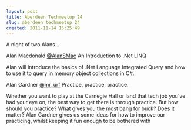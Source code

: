 ```yaml
---
layout: post
title: Aberdeen Techmeetup 24
slug: aberdeen_techmeetup_24
created: 2011-11-14 15:25:49
---
```


A night of two Alans...

Alan Macdonald <a href="http://twitter.com/#!/AlanSMac">@AlanSMac</a>
An Introduction to .Net LINQ

Alan will introduce the basics of .Net Language Integrated Query and how to use it to query in memory object collections in C#.

Alan Gardner <a href="http://twitter.com/#!/mr_urf">@mr_urf</a>
Practice, practice, practice.

Whether you want to play at the Carnegie Hall or land that tech job you've had your eye on, the best way to get there is through practice. But how should you practice? What gives you the most bang for buck? Does it matter? Alan Gardner gives us some ideas for how to improve our practicing, whilst keeping it fun enough to be bothered with
